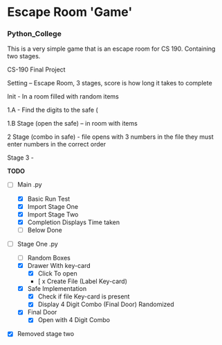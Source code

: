 # Escape Room 'Game'

### Python_College

This is a very simple game that is an escape room for CS 190. Containing two stages.

CS-190 Final Project

Setting – Escape Room, 3 stages, score is how long it takes to complete

Init - In a room filled with random items

1.A - Find the digits to the safe (

1.B Stage (open the safe) – in room with items

2 Stage (combo in safe) - file opens with 3 numbers in the file they must enter numbers in the correct order

Stage 3 -

**TODO**

- [ ] Main .py
    - [x] Basic Run Test
    - [x] Import Stage One
    - [x] Import Stage Two
    - [x] Completion Displays Time taken
    - [ ] Below Done
- [ ] Stage One .py
    - [ ] Random Boxes
    - [x] Drawer With key-card
        - [x] Click To open
        - [ x Create File (Label Key-card)
    - [x] Safe Implementation
        - [x] Check if file Key-card is present
        - [x] Display 4 Digit Combo (Final Door) Randomized
    - [x] Final Door
        - [x] Open with 4 Digit Combo
- [x] Removed stage two
    

